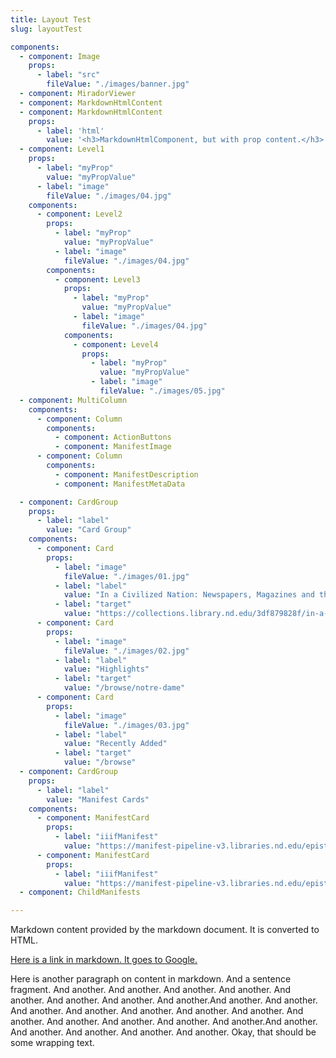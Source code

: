```yaml
---
title: Layout Test
slug: layoutTest

components:
  - component: Image
    props:
      - label: "src"
        fileValue: "./images/banner.jpg"
  - component: MiradorViewer
  - component: MarkdownHtmlContent
  - component: MarkdownHtmlContent
    props:
      - label: 'html'
        value: '<h3>MarkdownHtmlComponent, but with prop content.</h3>'
  - component: Level1
    props:
      - label: "myProp"
        value: "myPropValue"
      - label: "image"
        fileValue: "./images/04.jpg"
    components:
      - component: Level2
        props:
          - label: "myProp"
            value: "myPropValue"
          - label: "image"
            fileValue: "./images/04.jpg"
        components:
          - component: Level3
            props:
              - label: "myProp"
                value: "myPropValue"
              - label: "image"
                fileValue: "./images/04.jpg"
            components:
              - component: Level4
                props:
                  - label: "myProp"
                    value: "myPropValue"
                  - label: "image"
                    fileValue: "./images/05.jpg"
  - component: MultiColumn
    components:
      - component: Column
        components:
          - component: ActionButtons
          - component: ManifestImage
      - component: Column
        components:
          - component: ManifestDescription
          - component: ManifestMetaData

  - component: CardGroup
    props:
      - label: "label"
        value: "Card Group"
    components:
      - component: Card
        props:
          - label: "image"
            fileValue: "./images/01.jpg"
          - label: "label"
            value: "In a Civilized Nation: Newspapers, Magazines and the Print Revolution in the 19th-Century Peru"
          - label: "target"
            value: "https://collections.library.nd.edu/3df879828f/in-a-civilized-nation"
      - component: Card
        props:
          - label: "image"
            fileValue: "./images/02.jpg"
          - label: "label"
            value: "Highlights"
          - label: "target"
            value: "/browse/notre-dame"
      - component: Card
        props:
          - label: "image"
            fileValue: "./images/03.jpg"
          - label: "label"
            value: "Recently Added"
          - label: "target"
            value: "/browse"
  - component: CardGroup
    props:
      - label: "label"
        value: "Manifest Cards"
    components:
      - component: ManifestCard
        props:
          - label: "iiifManifest"
            value: "https://manifest-pipeline-v3.libraries.nd.edu/epistemological-letters-issue-2/manifest"
      - component: ManifestCard
        props:
          - label: "iiifManifest"
            value: "https://manifest-pipeline-v3.libraries.nd.edu/epistemological-letters-issue-3/manifest"
  - component: ChildManifests

---
```

Markdown content provided by the markdown document. It is converted to HTML.

[Here is a link in markdown. It goes to Google.](http://google.com)

Here is another paragraph on content in markdown. And a sentence fragment. And another. And another. And another. And another. And another. And another. And another. And another.And another. And another. And another. And another. And another. And another. And another. And another. And another. And another. And another. And another.And another. And another. And another. And another. And another. Okay, that should be some wrapping text.
